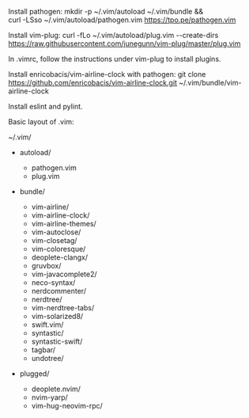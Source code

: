 Install pathogen: mkdir -p ~/.vim/autoload ~/.vim/bundle && \
curl -LSso ~/.vim/autoload/pathogen.vim https://tpo.pe/pathogen.vim

Install vim-plug: curl -fLo ~/.vim/autoload/plug.vim --create-dirs \
https://raw.githubusercontent.com/junegunn/vim-plug/master/plug.vim

In .vimrc, follow the instructions under vim-plug to install plugins.

Install enricobacis/vim-airline-clock with pathogen: git clone https://github.com/enricobacis/vim-airline-clock.git ~/.vim/bundle/vim-airline-clock

Install eslint and pylint.

Basic layout of .vim:

~/.vim/
  - autoload/
      - pathogen.vim
      - plug.vim
  - bundle/
      - vim-airline/
      - vim-airline-clock/
      - vim-airline-themes/
      - vim-autoclose/
      - vim-closetag/
      - vim-coloresque/
      - deoplete-clangx/
      - gruvbox/
      - vim-javacomplete2/
      - neco-syntax/
      - nerdcommenter/
      - nerdtree/
      - vim-nerdtree-tabs/
      - vim-solarized8/
      - swift.vim/
      - syntastic/
      - syntastic-swift/
      - tagbar/
      - undotree/

  - plugged/
      - deoplete.nvim/
      - nvim-yarp/
      - vim-hug-neovim-rpc/
